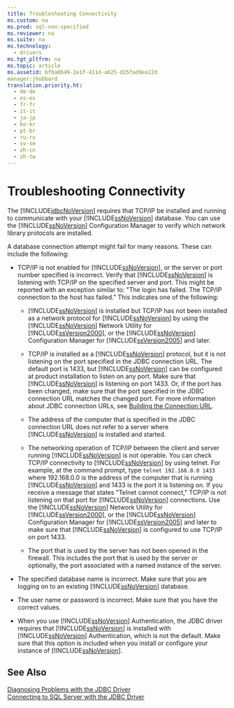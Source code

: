 ```yaml
---
title: Troubleshooting Connectivity
ms.custom: na
ms.prod: sql-non-specified
ms.reviewer: na
ms.suite: na
ms.technology: 
  - drivers
ms.tgt_pltfrm: na
ms.topic: article
ms.assetid: bfba0b49-2e1f-411d-a625-d25fad9ea12d
manager:jhubbard
translation.priority.ht: 
  - de-de
  - es-es
  - fr-fr
  - it-it
  - ja-jp
  - ko-kr
  - pt-br
  - ru-ru
  - sv-se
  - zh-cn
  - zh-tw
---
```

# Troubleshooting Connectivity
  The [!INCLUDE[jdbcNoVersion](../content/includes/jdbcNoVersion_md.md)] requires that TCP\/IP be installed and running to communicate with your [!INCLUDE[ssNoVersion](../content/includes/ssNoVersion_md.md)] database. You can use the [!INCLUDE[ssNoVersion](../content/includes/ssNoVersion_md.md)] Configuration Manager to verify which network library protocols are installed.  
  
 A database connection attempt might fail for many reasons. These can include the following:  
  
-   TCP\/IP is not enabled for [!INCLUDE[ssNoVersion](../content/includes/ssNoVersion_md.md)], or the server or port number specified is incorrect. Verify that [!INCLUDE[ssNoVersion](../content/includes/ssNoVersion_md.md)] is listening with TCP\/IP on the specified server and port. This might be reported with an exception similar to: "The login has failed. The TCP\/IP connection to the host has failed." This indicates one of the following:  
  
    -   [!INCLUDE[ssNoVersion](../content/includes/ssNoVersion_md.md)] is installed but TCP\/IP has not been installed as a network protocol for [!INCLUDE[ssNoVersion](../content/includes/ssNoVersion_md.md)] by using the [!INCLUDE[ssNoVersion](../content/includes/ssNoVersion_md.md)] Network Utility for [!INCLUDE[ssVersion2000](../content/includes/ssVersion2000_md.md)], or the [!INCLUDE[ssNoVersion](../content/includes/ssNoVersion_md.md)] Configuration Manager for [!INCLUDE[ssVersion2005](../content/includes/ssVersion2005_md.md)] and later.  
  
    -   TCP\/IP is installed as a [!INCLUDE[ssNoVersion](../content/includes/ssNoVersion_md.md)] protocol, but it is not listening on the port specified in the JDBC connection URL. The default port is 1433, but [!INCLUDE[ssNoVersion](../content/includes/ssNoVersion_md.md)] can be configured at product installation to listen on any port. Make sure that [!INCLUDE[ssNoVersion](../content/includes/ssNoVersion_md.md)] is listening on port 1433. Or, if the port has been changed, make sure that the port specified in the JDBC connection URL matches the changed port. For more information about JDBC connection URLs, see [Building the Connection URL](../content/Building-the-Connection-URL.md).  
  
    -   The address of the computer that is specified in the JDBC connection URL does not refer to a server where [!INCLUDE[ssNoVersion](../content/includes/ssNoVersion_md.md)] is installed and started.  
  
    -   The networking operation of TCP\/IP between the client and server running [!INCLUDE[ssNoVersion](../content/includes/ssNoVersion_md.md)] is not operable. You can check TCP\/IP connectivity to [!INCLUDE[ssNoVersion](../content/includes/ssNoVersion_md.md)] by using telnet. For example, at the command prompt, type `telnet 192.168.0.0 1433` where 192.168.0.0 is the address of the computer that is running [!INCLUDE[ssNoVersion](../content/includes/ssNoVersion_md.md)] and 1433 is the port it is listening on. If you receive a message that states "Telnet cannot connect," TCP\/IP is not listening on that port for [!INCLUDE[ssNoVersion](../content/includes/ssNoVersion_md.md)] connections. Use the [!INCLUDE[ssNoVersion](../content/includes/ssNoVersion_md.md)] Network Utility for [!INCLUDE[ssVersion2000](../content/includes/ssVersion2000_md.md)], or the [!INCLUDE[ssNoVersion](../content/includes/ssNoVersion_md.md)] Configuration Manager for [!INCLUDE[ssVersion2005](../content/includes/ssVersion2005_md.md)] and later to make sure that [!INCLUDE[ssNoVersion](../content/includes/ssNoVersion_md.md)] is configured to use TCP\/IP on port 1433.  
  
    -   The port that is used by the server has not been opened in the firewall. This includes the port that is used by the server or optionally, the port associated with a named instance of the server.  
  
-   The specified database name is incorrect. Make sure that you are logging on to an existing [!INCLUDE[ssNoVersion](../content/includes/ssNoVersion_md.md)] database.  
  
-   The user name or password is incorrect. Make sure that you have the correct values.  
  
-   When you use [!INCLUDE[ssNoVersion](../content/includes/ssNoVersion_md.md)] Authentication, the JDBC driver requires that [!INCLUDE[ssNoVersion](../content/includes/ssNoVersion_md.md)] is installed with [!INCLUDE[ssNoVersion](../content/includes/ssNoVersion_md.md)] Authentication, which is not the default. Make sure that this option is included when you install or configure your instance of [!INCLUDE[ssNoVersion](../content/includes/ssNoVersion_md.md)].  
  
## See Also  
 [Diagnosing Problems with the JDBC Driver](../content/Diagnosing-Problems-with-the-JDBC-Driver.md)   
 [Connecting to SQL Server with the JDBC Driver](../content/Connecting-to-SQL-Server-with-the-JDBC-Driver.md)  
  
  